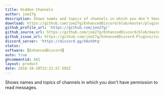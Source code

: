 ```yaml
---
title: Hidden Channels
author: joe27g
description: Shows names and topics of channels in which you don't have permission to read messages.
download: https://github.com/joe27g/EnhancedDiscord/blob/master/plugins/hidden_channels.js
github_profile_url: 'https://github.com/joe27g/'
github_source_url: https://github.com/joe27g/EnhancedDiscord/blob/master/plugins/hidden_channels.js
github_issue_url: https://github.com/joe27g/EnhancedDiscord-Plugins/issues
discord_server: 'https://discord.gg/XAvh9tq'
status:
software: [EnhancedDiscord]
auto: true
ghcommentid: 441
layout: product
date: 2018-10-28T22:21:57.592Z
---
```

Shows names and topics of channels in which you don't have permission to read messages.